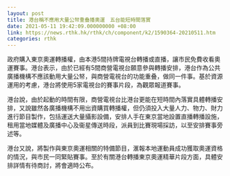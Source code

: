 ```yaml
---
layout: post
title: 港台稱不應用大量公帑重叠播奧運　五台能短時間落實
date: 2021-05-11 19:42:09.000000000 +08:00
link: https://news.rthk.hk/rthk/ch/component/k2/1590364-20210511.htm
categories: rthk
---
```


政府購入東京奧運轉播權，由本港5間持牌電視台轉播或直播，讓市民免費收看奧運賽事。港台表示，由於已經有5間商營電視台願意參與轉播安排，港台作為公共廣播機構不應該動用大量公帑，與商營電視台的功能重叠，做同一件事。基於資源運用的考慮，港台將使用5家電視台的賽事片段，為觀眾報道賽事。

港台說，由於起動的時間有限，商營電視台比港台更能在短時間內落實具體轉播安排，又說雖然各廣播機構不用出資購買轉播權，但仍須投入大量人力、物力、財力進行節目製作，包括運送大量攝影設備，安排人手在東京當地設置直播轉播設施，租用當地媒體及廣播中心及衞星傳送時段，派員到比賽現場採訪，以至安排賽事旁述等。

港台又說，將製作與東京奧運相關的特備節目，滙報本地運動員成功獲取奧運資格的情況，與市民一同緊貼賽事。至於有關港台轉播東京奧運精華片段方面，具體安排詳情有待商討，將會適時公布。
